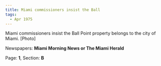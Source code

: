 ```yaml
---  
title: Miami commissioners insist the Ball  
tags:  
  - Apr 1975  
---  
```

  
Miami commissioners insist the Ball Point property belongs to the city of Miami. [Photo]  
  
Newspapers: **Miami Morning News or The Miami Herald**  
  
Page: **1**, Section: **B** 
